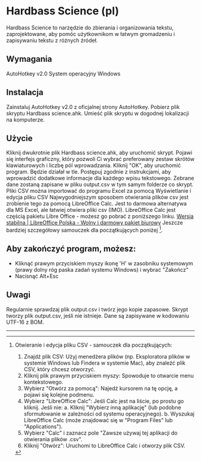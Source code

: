 # Hardbass Science (pl)
Hardbass Science to narzędzie do zbierania i organizowania tekstu, zaprojektowane, aby pomóc użytkownikom w łatwym gromadzeniu i zapisywaniu tekstu z różnych źródeł.

## Wymagania
AutoHotkey v2.0
System operacyjny Windows

## Instalacja
Zainstaluj AutoHotkey v2.0 z oficjalnej strony AutoHotkey.
Pobierz plik skryptu Hardbass science.ahk.
Umieść plik skryptu w dogodnej lokalizacji na komputerze.

## Użycie
Kliknij dwukrotnie plik Hardbass science.ahk, aby uruchomić skrypt.
Pojawi się interfejs graficzny, który pozwoli Ci wybrać preferowany zestaw skrótów klawiaturowych i liczbę pól wprowadzania.
Kliknij "OK", aby uruchomić program. Będzie działał w tle.
Postępuj zgodnie z instrukcjami, aby wprowadzić dodatkowe informacje dla każdego wpisu tekstowego.
Zebrane dane zostaną zapisane w pliku output.csv w tym samym folderze co skrypt. Pliki CSV można importować do programu Excel za pomocą
Wyświetlanie i edycja pliku CSV
Najwygodniejszym sposobem otwierania plików csv jest zrobienie tego za pomocą LibreOffice Calc. Jest to darmowa alternatywa dla MS Excel, ale łatwiej otwiera pliki csv (IMO).
LibreOffice Calc jest częścią pakietu Libre Office - możesz go pobrać z poniższego linku.
[Wersja stabilna | LibreOffice Polska - Wolny i darmowy pakiet biurowy](https://pl.libreoffice.org/pobieranie/stabilna/)
Jeszcze bardziej szczegółowy samouczek dla początkujących poniżej [^1].

## Aby zakończyć program, możesz:
* Kliknąć prawym przyciskiem myszy ikonę 'H' w zasobniku systemowym (prawy dolny róg paska zadań systemu Windows) i wybrać "Zakończ"
* Nacisnąć Alt+Esc

## Uwagi
Regularnie sprawdzaj plik output.csv i twórz jego kopie zapasowe.
Skrypt tworzy plik output.csv, jeśli nie istnieje.
Dane są zapisywane w kodowaniu UTF-16 z BOM.

---

[^1]: Otwieranie i edycja pliku CSV - samouczek dla początkujących:
    1. Znajdź plik CSV: Użyj menedżera plików (np. Eksploratora plików w systemie Windows lub Findera w systemie Mac), aby znaleźć plik CSV, który chcesz otworzyć.
    2. Kliknij plik prawym przyciskiem myszy: Spowoduje to otwarcie menu kontekstowego.
    3. Wybierz "Otwórz za pomocą": Najedź kursorem na tę opcję, a pojawi się kolejne podmenu.
    4. Wybierz "LibreOffice Calc": Jeśli Calc jest na liście, po prostu go kliknij. Jeśli nie:
       a. Kliknij "Wybierz inną aplikację" (lub podobne sformułowanie w zależności od systemu operacyjnego).
       b. Wyszukaj LibreOffice Calc (może znajdować się w "Program Files" lub "Applications").
    5. Wybierz "Calc" i zaznacz pole "Zawsze używaj tej aplikacji do otwierania plików .csv".
    6. Kliknij "Otwórz": Uruchomi to LibreOffice Calc i otworzy plik CSV.